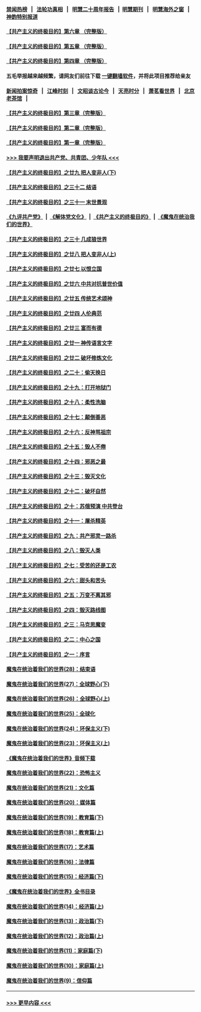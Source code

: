 #### [禁闻热榜](热点新闻.md?=0)  &nbsp;&nbsp;|&nbsp;&nbsp; [法轮功真相](https://github.com/gfw-breaker/truth/blob/master/README.md?=0) &nbsp;&nbsp;|&nbsp;&nbsp; [明慧二十周年报告](https://github.com/gfw-breaker/mh-reports/blob/master/README.md?=0) &nbsp;&nbsp;|&nbsp;&nbsp;[明慧期刊](https://github.com/gfw-breaker/mh-qikan) &nbsp;&nbsp;|&nbsp;&nbsp; [明慧海外之窗](https://github.com/gfw-breaker/mh-news/blob/master/README.md?=0) &nbsp;&nbsp;|&nbsp;&nbsp; [神韵特别报道](https://github.com/gfw-breaker/mh-news/blob/master/shenyun.md?=0)
#### [【共产主义的终极目的】第六章 （完整版）](../pages/nsc422/n11428913.md?t=02242131) 
#### [【共产主义的终极目的】第五章 （完整版）](../pages/nsc422/n11428912.md?t=02242131) 
#### [【共产主义的终极目的】第四章 （完整版）](../pages/nsc422/n11428907.md?t=02242131) 
#### 五毛举报越来越频繁，请网友们前往下载 [一键翻墙软件](https://github.com/gfw-breaker/ssr-accounts)，并将此项目推荐给亲友
#### [新闻拍案惊奇](https://github.com/gfw-breaker/banned-news/blob/master/pages/link4.md) &nbsp;&nbsp;|&nbsp;&nbsp; [江峰时刻](https://github.com/gfw-breaker/banned-news/blob/master/pages/link4.md) &nbsp;&nbsp;|&nbsp;&nbsp; [文昭谈古论今](https://github.com/gfw-breaker/banned-news/blob/master/pages/link4.md) &nbsp;&nbsp;|&nbsp;&nbsp; [天亮时分](https://github.com/gfw-breaker/banned-news/blob/master/pages/link4.md) &nbsp;&nbsp;|&nbsp;&nbsp; [萧茗看世界](https://github.com/gfw-breaker/banned-news/blob/master/pages/link4.md) &nbsp;&nbsp;|&nbsp;&nbsp; [北京老茶馆](https://github.com/gfw-breaker/banned-news/blob/master/pages/link4.md) &nbsp;&nbsp;|&nbsp;&nbsp; 
#### [【共产主义的终极目的】第三章（完整版）](../pages/nsc422/n11428848.md?t=02242131) 
#### [【共产主义的终极目的】第二章（完整版）](../pages/nsc422/n11428831.md?t=02242131) 
#### [【共产主义的终极目的】第一章（完整版）](../pages/nsc422/n11417651.md?t=02242131) 
#### [>>> 我要声明退出共产党、共青团、少年队 <<<](https://github.com/begood0513/goodnews/blob/master/quit/letter.md) 
#### [【共产主义的终极目的】之廿九 把人变非人(下)](../pages/nsc422/n11344140.md?t=02242131) 
#### [【共产主义的终极目的】之三十二 结语](../pages/nsc422/n11360535.md?t=02242131) 
#### [【共产主义的终极目的】之三十一 末世景观](../pages/nsc422/n11351129.md?t=02242131) 
#### [《九评共产党》](https://github.com/begood0513/9ping.md/blob/master/README.md) &nbsp;|&nbsp; [《解体党文化》](../../../../jtdwh.md/blob/master/README.md)  &nbsp;|&nbsp; [《共产主义的终极目的》](../../../../gczydzjmd.md/blob/master/README.md) &nbsp;|&nbsp; [《魔鬼在统治我们的世界》](../../../../mgztzwmdsj.md/blob/master/README.md) 
#### [【共产主义的终极目的】之三十 几成狼世界](../pages/nsc422/n11348280.md?t=02242131) 
#### [【共产主义的终极目的】之廿八 把人变非人(上)](../pages/nsc422/n11340492.md?t=02242131) 
#### [【共产主义的终极目的】之廿七 以恨立国](../pages/nsc422/n11336944.md?t=02242131) 
#### [【共产主义的终极目的】之廿六 中共对抗普世价值](../pages/nsc422/n11324785.md?t=02242131) 
#### [【共产主义的终极目的】之廿五 传统艺术颂神](../pages/nsc422/n11296396.md?t=02242131) 
#### [【共产主义的终极目的】之廿四 人伦典范](../pages/nsc422/n11296397.md?t=02242131) 
#### [【共产主义的终极目的】之廿三 富而有德](../pages/nsc422/n11283598.md?t=02242131) 
#### [【共产主义的终极目的】之廿一 神传语言文字](../pages/nsc422/n11263265.md?t=02242131) 
#### [【共产主义的终极目的】之廿二 破坏修炼文化](../pages/nsc422/n11245728.md?t=02242131) 
#### [【共产主义的终极目的】之二十：偷天换日](../pages/nsc422/n11238846.md?t=02242131) 
#### [【共产主义的终极目的】之十九：打开地狱门](../pages/nsc422/n11206376.md?t=02242131) 
#### [【共产主义的终极目的】之十八：柔性洗脑](../pages/nsc422/n11199994.md?t=02242131) 
#### [【共产主义的终极目的】之十七：颠倒善恶](../pages/nsc422/n11179782.md?t=02242131) 
#### [【共产主义的终极目的】之十六：反神骂祖宗](../pages/nsc422/n11166798.md?t=02242131) 
#### [【共产主义的终极目的】之十五：毁人不倦](../pages/nsc422/n11166792.md?t=02242131) 
#### [【共产主义的终极目的】之十四：邪恶之最](../pages/nsc422/n11150249.md?t=02242131) 
#### [【共产主义的终极目的】之十三：毁灭文化](../pages/nsc422/n11135227.md?t=02242131) 
#### [【共产主义的终极目的】之十二：破坏自然](../pages/nsc422/n11135214.md?t=02242131) 
#### [【共产主义的终极目的】之十：苏俄预演 中共登台](../pages/nsc422/n11118424.md?t=02242131) 
#### [【共产主义的终极目的】之十一：屠杀精英](../pages/nsc422/n11118442.md?t=02242131) 
#### [【共产主义的终极目的】之九：共产邪灵一路杀](../pages/nsc422/n11114139.md?t=02242131) 
#### [【共产主义的终极目的】之八：毁灭人类](../pages/nsc422/n11108503.md?t=02242131) 
#### [【共产主义的终极目的】之七：受苦的还是工农](../pages/nsc422/n11101809.md?t=02242131) 
#### [【共产主义的终极目的】之六：甜头和苦头](../pages/nsc422/n11096971.md?t=02242131) 
#### [【共产主义的终极目的】之五：万变不离其邪](../pages/nsc422/n11091285.md?t=02242131) 
#### [【共产主义的终极目的】之四：毁灭路线图](../pages/nsc422/n11086284.md?t=02242131) 
#### [【共产主义的终极目的】之三：马克思魔变](../pages/nsc422/n11061941.md?t=02242131) 
#### [【共产主义的终极目的】之二：中心之国](../pages/nsc422/n11047728.md?t=02242131) 
#### [【共产主义的终极目的】之一：序言](../pages/nsc422/n11086077.md?t=02242131) 
#### [魔鬼在统治着我们的世界(28)：结束语](../pages/nsc422/n10936246.md?t=02242131) 
#### [魔鬼在统治着我们的世界(27)：全球野心(下)](../pages/nsc422/n10928319.md?t=02242131) 
#### [魔鬼在统治着我们的世界(26)：全球野心(上)](../pages/nsc422/n10900318.md?t=02242131) 
#### [魔鬼在统治着我们的世界(25)：全球化](../pages/nsc422/n10788205.md?t=02242131) 
#### [魔鬼在统治着我们的世界(24)：环保主义(下)](../pages/nsc422/n10695307.md?t=02242131) 
#### [魔鬼在统治着我们的世界(23)：环保主义(上)](../pages/nsc422/n10688613.md?t=02242131) 
#### [《魔鬼在统治着我们的世界》音频下载](../pages/nsc422/n10635553.md?t=02242131) 
#### [魔鬼在统治着我们的世界(22)：恐怖主义](../pages/nsc422/n10614727.md?t=02242131) 
#### [魔鬼在统治着我们的世界(21)：文化篇](../pages/nsc422/n10597706.md?t=02242131) 
#### [魔鬼在统治着我们的世界(20)：媒体篇](../pages/nsc422/n10586579.md?t=02242131) 
#### [魔鬼在统治着我们的世界(19)：教育篇(下)](../pages/nsc422/n10564808.md?t=02242131) 
#### [魔鬼在统治着我们的世界(18)：教育篇(上)](../pages/nsc422/n10526970.md?t=02242131) 
#### [魔鬼在统治着我们的世界(17)：艺术篇](../pages/nsc422/n10499093.md?t=02242131) 
#### [魔鬼在统治着我们的世界(16)：法律篇](../pages/nsc422/n10485969.md?t=02242131) 
#### [魔鬼在统治着我们的世界(15)：经济篇(下)](../pages/nsc422/n10469975.md?t=02242131) 
#### [《魔鬼在统治着我们的世界》全书目录](../pages/nsc422/n10464261.md?t=02242131) 
#### [魔鬼在统治着我们的世界(14)：经济篇(上)](../pages/nsc422/n10457370.md?t=02242131) 
#### [魔鬼在统治着我们的世界(13)：政治篇(下)](../pages/nsc422/n10448270.md?t=02242131) 
#### [魔鬼在统治着我们的世界(12)：政治篇(上)](../pages/nsc422/n10444576.md?t=02242131) 
#### [魔鬼在统治着我们的世界(11)：家庭篇(下)](../pages/nsc422/n10440961.md?t=02242131) 
#### [魔鬼在统治着我们的世界(10)：家庭篇(上)](../pages/nsc422/n10435448.md?t=02242131) 
#### [魔鬼在统治着我们的世界(9)：信仰篇](../pages/nsc422/n10432159.md?t=02242131) 

----
#### [ >>> 更早内容 <<< ](../indexes/nsc422-earlier.md)
